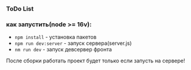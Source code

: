 ### ToDo List

### как запустить(node >= 16v):

- `npm install` - установка пакетов
- `npm run dev:server` - запуск сервера(server.js)
- `nm run dev` - запуск девсервер фронта

После сборки работать проект будет только если запусть на сервере!